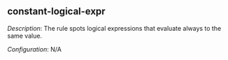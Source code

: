 ## constant-logical-expr

_Description_: The rule spots logical expressions that evaluate always to the same value.

_Configuration_: N/A
